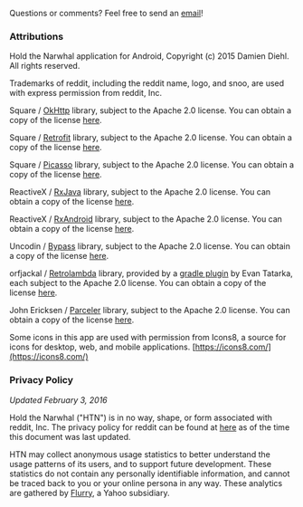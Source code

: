 Questions or comments? Feel free to send an [email](mailto:damien5314@gmail.com)!

### Attributions ###
Hold the Narwhal application for Android, Copyright (c) 2015 Damien Diehl. All rights reserved.

Trademarks of reddit, including the reddit name, logo, and snoo, are used with express permission from reddit, Inc.

Square / [OkHttp](http://square.github.io/okhttp/) library, subject to the Apache 2.0 license. You can obtain a copy of the license [here](http://www.apache.org/licenses/LICENSE-2.0).

Square / [Retrofit](http://square.github.io/retrofit/) library, subject to the Apache 2.0 license. You can obtain a copy of the license [here](http://www.apache.org/licenses/LICENSE-2.0).

Square / [Picasso](http://square.github.io/picasso/) library, subject to the Apache 2.0 license. You can obtain a copy of the license [here](http://www.apache.org/licenses/LICENSE-2.0).

ReactiveX / [RxJava](https://github.com/ReactiveX/RxJava) library, subject to the Apache 2.0 license. You can obtain a copy of the license [here](http://www.apache.org/licenses/LICENSE-2.0).

ReactiveX / [RxAndroid](https://github.com/ReactiveX/RxAndroid) library, subject to the Apache 2.0 license. You can obtain a copy of the license [here](http://www.apache.org/licenses/LICENSE-2.0).

Uncodin / [Bypass](https://github.com/Uncodin/bypass) library, subject to the Apache 2.0 license. You can obtain a copy of the license [here](http://www.apache.org/licenses/LICENSE-2.0).

orfjackal / [Retrolambda](https://github.com/orfjackal/retrolambda) library, provided by a [gradle plugin](https://github.com/evant/gradle-retrolambda) by Evan Tatarka, each subject to the Apache 2.0 license. You can obtain a copy of the license [here](http://www.apache.org/licenses/LICENSE-2.0).

John Ericksen / [Parceler](https://github.com/johncarl81/parceler) library, subject to the Apache 2.0 license. You can obtain a copy of the license [here](http://www.apache.org/licenses/LICENSE-2.0).

Some icons in this app are used with permission from Icons8, a source for icons for desktop, web, and mobile applications. [https://icons8.com/](https://icons8.com/)

### Privacy Policy ###
*Updated February 3, 2016*

Hold the Narwhal ("HTN") is in no way, shape, or form associated with reddit, Inc. The privacy policy for reddit can be found at [here](http://www.reddit.com/help/privacypolicy/) as of the time this document was last updated.

HTN may collect anonymous usage statistics to better understand the usage patterns of its users, and to support future development. These statistics do not contain any personally identifiable information, and cannot be traced back to you or your online persona in any way. These analytics are gathered by [Flurry](http://www.flurry.com/about-flurry), a Yahoo subsidiary.
